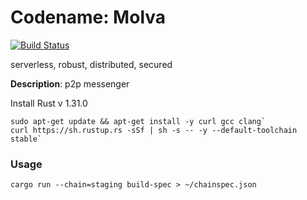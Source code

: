 # Codename: Molva

[![Build Status](https://travis-ci.org/krondev/molva.svg?branch=master)](https://travis-ci.org/krondev/molva)

serverless, robust, distributed, secured

__Description__: p2p messenger

Install Rust v 1.31.0

```
sudo apt-get update && apt-get install -y curl gcc clang`
curl https://sh.rustup.rs -sSf | sh -s -- -y --default-toolchain stable`
```

### Usage

```
cargo run --chain=staging build-spec > ~/chainspec.json
```